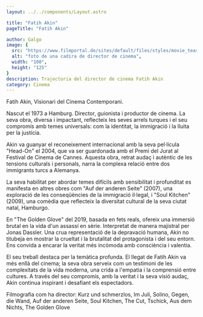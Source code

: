 ```yaml
---
layout: ../../components/Layout.astro

title: "Fatih Akin"
pageTitle: "Fatih Akin"

author: Galgo
image: {
  src: "https://www.filmportal.de/sites/default/files/styles/movie_teaser/public/image/2019-02/fn099473_sm_03.jpg?itok=MAHQ5yX5",
  alt: "foto de una cadira de director de cinema",
  width: "100",
  height: "125"
}
description: Trajectoria del director de cinema Fatih Akin
category: Cinema
---
```


Fatih Akin, Visionari del Cinema Contemporani.

Nascut el 1973 a Hamburg. Director, guionista i productor de cinema. La seva obra, diversa i impactant, reflecteix les seves arrels turques i el seu compromís amb temes universals: com la identitat, la immigració i la lluita per la justícia.

Akin va guanyar el reconeixement internacional amb la seva pel·lícula "Head-On" el 2004, que va ser guardonada amb el Premi del Jurat al Festival de Cinema de Cannes. Aquesta obra, retrat audaç i autèntic de les tensions culturals i personals, narra la complexa relació entre dos immigrants turcs a Alemanya.

La seva habilitat per abordar temes difícils amb sensibilitat i profunditat es manifesta en altres obres com "Auf der anderen Seite" (2007), una exploració de les conseqüències de la immigració il·legal, i "Soul Kitchen" (2009), una comèdia que reflecteix la diversitat cultural de la seva ciutat natal, Hamburgo.

En "The Golden Glove" del 2019, basada en fets reals, ofereix una immersió brutal en la vida d'un assassí en sèrie. Interpretat de manera majistral per Jonas Dassler. Una crua representació de la depravació humana, Akin no titubeja en mostrar la crueltat i la brutalitat del protagonista i del seu entorn. Ens convida a encarar la veritat més incòmoda amb consciència i valentia.

El seu treball destaca per la temàtica profunda. El llegat de Fatih Akin va més enllà del cinema; la seva obra serveix com un testimoni de les complexitats de la vida moderna, una crida a l'empatia i la comprensió entre cultures. A través del seu compromís, amb la veritat i la seva visió audaç, Akin continua inspirant i desafiant els espectadors.

Filmografia com ha director: 
Kurz und schmerzlos, 
Im Juli, Solino, 
Gegen, die Wand, 
Auf der anderen Seite, 
Soul Kitchen, 
The Cut, 
Tschick, 
Aus dem Nichts, 
The Golden Glove
